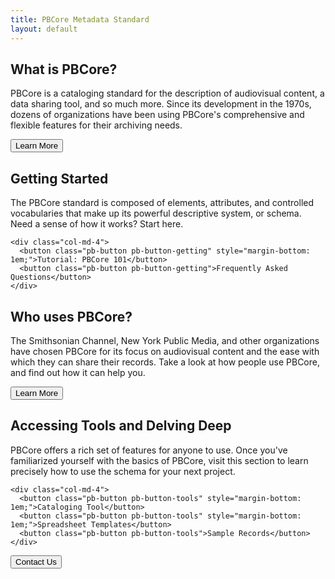 ```yaml
---
title: PBCore Metadata Standard
layout: default
---
```

<section id="what-is-pbcore">
  <h2>What is PBCore?</h2>
  <p>PBCore is a cataloging standard for the description of audiovisual content, a data sharing tool, and so much more. Since its development in the 1970s, dozens of organizations have been using PBCore's comprehensive and flexible features for their archiving needs.</p>
  <button class="pb-button pb-button-learn">Learn More</button>
</section>

<section id="getting-started">
  <div class="row">
    <div class="col-md-12">
      <h2>Getting Started</h2>
    </div>
  </div>

  <div class="row">
    <div class="col-md-8">
      The PBCore standard is composed of elements, attributes, and controlled vocabularies that make up its powerful descriptive system, or schema. Need a sense of how it works? Start here.
    </div>

    <div class="col-md-4">
      <button class="pb-button pb-button-getting" style="margin-bottom: 1em;">Tutorial: PBCore 101</button>
      <button class="pb-button pb-button-getting">Frequently Asked Questions</button>
    </div>
  </div>

</section>
<section id="who-uses-pbcore">
  <h2>Who uses PBCore?</h2>
  <p>The Smithsonian Channel, New York Public Media, and other organizations have chosen PBCore for its focus on audiovisual content and the ease with which they can share their records. Take a look at how people use PBCore, and find out how it can help you.</p>
  <button class="pb-button pb-button-who">Learn More</button>
</section>
<section id="accessing-tools">
  <h2>Accessing Tools and Delving Deep</h2>

  <div class="row">
    <div class="col-md-8">
      <p>PBCore offers a rich set of features for anyone to use. Once you've familiarized yourself with the basics of PBCore, visit this section to learn precisely how to use the schema for your next project.</p>
    </div>

    <div class="col-md-4">
      <button class="pb-button pb-button-tools" style="margin-bottom: 1em;">Cataloging Tool</button>
      <button class="pb-button pb-button-tools" style="margin-bottom: 1em;">Spreadsheet Templates</button>
      <button class="pb-button pb-button-tools">Sample Records</button>
    </div>
  </div>
</section>

<section>
  <button class="pb-button pb-button-learn">Contact Us</button>
</section>